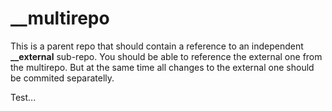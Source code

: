# __multirepo

This is a parent repo that should contain a reference to an independent **__external** sub-repo. 
You should be able to reference the external one from the multirepo.
But at the same time all changes to the external one should be commited separatelly.

Test...
